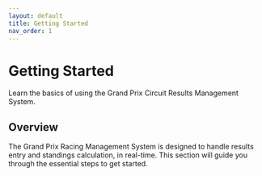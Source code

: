 ```yaml
---
layout: default
title: Getting Started
nav_order: 1
---
```


# Getting Started

Learn the basics of using the Grand Prix Circuit Results Management System.

## Overview

The Grand Prix Racing Management System is designed to handle results entry and standings calculation, in real-time. This section will guide you through the essential steps to get started.
